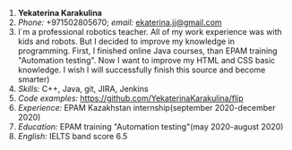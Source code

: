 1. **Yekaterina Karakulina**
2. *Phone:* +971502805670; *email:* ekaterina.jj@gmail.com
3. I`m a professional robotics teacher. All of my work experience was with kids and robots. But I decided to improve my knowledge in programming. First, I finished online Java courses, than EPAM training "Automation testing". Now I want to improve my HTML and CSS basic knowledge. I wish I will successfully finish this source and become smarter)
4. *Skills:* C++, Java, git, JIRA, Jenkins
5. *Code examples:* https://github.com/YekaterinaKarakulina/flip
6. *Experience:* EPAM Kazakhstan internship(september 2020-december 2020)
7. *Education:* EPAM training "Automation testing"(may 2020-august 2020)
8. *English:* IELTS band score 6.5
